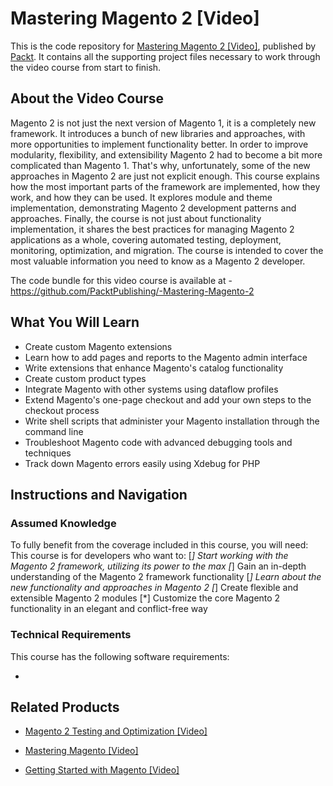 # Mastering Magento 2 [Video]
This is the code repository for [Mastering Magento 2 [Video]](https://www.packtpub.com/web-development/mastering-magento-2-video?utm_source=github&utm_medium=repository&utm_campaign=9781787280823), published by [Packt](https://www.packtpub.com/?utm_source=github). It contains all the supporting project files necessary to work through the video course from start to finish.
## About the Video Course
Magento 2 is not just the next version of Magento 1, it is a completely new framework. It introduces a bunch of new libraries and approaches, with more opportunities to implement functionality better. In order to improve modularity, flexibility, and extensibility Magento 2 had to become a bit more complicated than Magento 1. That's why, unfortunately, some of the new approaches in Magento 2 are just not explicit enough. This course explains how the most important parts of the framework are implemented, how they work, and how they can be used. It explores module and theme implementation, demonstrating Magento 2 development patterns and approaches. Finally, the course is not just about functionality implementation, it shares the best practices for managing Magento 2 applications as a whole, covering automated testing, deployment, monitoring, optimization, and migration. The course is intended to cover the most valuable information you need to know as a Magento 2 developer.

The code bundle for this video course is available at - https://github.com/PacktPublishing/-Mastering-Magento-2

<H2>What You Will Learn</H2>
<DIV class=book-info-will-learn-text>
<UL>
<LI>Create custom Magento extensions 
<LI>Learn how to add pages and reports to the Magento admin interface 
<LI>Write extensions that enhance Magento's catalog functionality 
<LI>Create custom product types 
<LI>Integrate Magento with other systems using dataflow profiles 
<LI>Extend Magento's one-page checkout and add your own steps to the checkout process 
<LI>Write shell scripts that administer your Magento installation through the command line 
<LI>Troubleshoot Magento code with advanced debugging tools and techniques 
<LI>Track down Magento errors easily using Xdebug for PHP </LI></UL></DIV>

## Instructions and Navigation
### Assumed Knowledge
To fully benefit from the coverage included in this course, you will need:<br/>
This course is for developers who want to:
[*] Start working with the Magento 2 framework, utilizing its power to the max
[*] Gain an in-depth understanding of the Magento 2 framework functionality
[*] Learn about the new functionality and approaches in Magento 2
[*] Create flexible and extensible Magento 2 modules
[*] Customize the core Magento 2 functionality in an elegant and conflict-free way
### Technical Requirements
This course has the following software requirements:<br/>

-

## Related Products
* [Magento 2 Testing and Optimization [Video]](https://www.packtpub.com/application-development/magento-2-testing-and-optimization-video?utm_source=github&utm_medium=repository&utm_campaign=9781787282308)

* [Mastering Magento [Video]](https://www.packtpub.com/web-development/mastering-magento-video?utm_source=github&utm_medium=repository&utm_campaign=9781782163947)

* [Getting Started with Magento [Video]](https://www.packtpub.com/web-development/getting-started-magento-video?utm_source=github&utm_medium=repository&utm_campaign=9781782165521)

